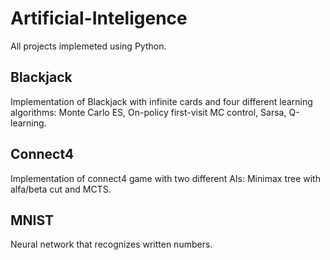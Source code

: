 # Artificial-Inteligence
All projects implemeted using Python.

## Blackjack
Implementation of Blackjack with infinite cards and four different learning algorithms: Monte Carlo ES, On-policy first-visit MC control, Sarsa, Q-learning.

## Connect4
Implementation of connect4 game with two different AIs: Minimax tree with alfa/beta cut and MCTS.

## MNIST
Neural network that recognizes written numbers.
